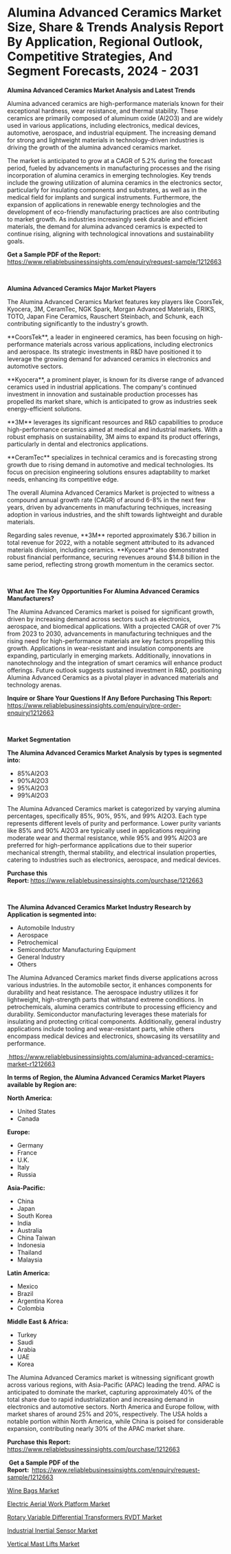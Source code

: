 <p><h1>Alumina Advanced Ceramics Market Size, Share & Trends Analysis Report By Application, Regional Outlook, Competitive Strategies, And Segment Forecasts, 2024 - 2031</h1></p><p><strong>Alumina Advanced Ceramics Market Analysis and Latest Trends</strong></p>
<p><p>Alumina advanced ceramics are high-performance materials known for their exceptional hardness, wear resistance, and thermal stability. These ceramics are primarily composed of aluminum oxide (Al2O3) and are widely used in various applications, including electronics, medical devices, automotive, aerospace, and industrial equipment. The increasing demand for strong and lightweight materials in technology-driven industries is driving the growth of the alumina advanced ceramics market.</p><p>The market is anticipated to grow at a CAGR of 5.2% during the forecast period, fueled by advancements in manufacturing processes and the rising incorporation of alumina ceramics in emerging technologies. Key trends include the growing utilization of alumina ceramics in the electronics sector, particularly for insulating components and substrates, as well as in the medical field for implants and surgical instruments. Furthermore, the expansion of applications in renewable energy technologies and the development of eco-friendly manufacturing practices are also contributing to market growth. As industries increasingly seek durable and efficient materials, the demand for alumina advanced ceramics is expected to continue rising, aligning with technological innovations and sustainability goals.</p></p>
<p><strong>Get a Sample PDF of the Report:&nbsp;</strong> <a href="https://www.reliablebusinessinsights.com/enquiry/request-sample/1212663?utm_campaign=62&utm_medium=2&utm_source=Github&utm_content=ia&utm_term=06102024&utm_id=alumina-advanced-ceramics">https://www.reliablebusinessinsights.com/enquiry/request-sample/1212663</a></p>
<p>&nbsp;</p>
<p><strong>Alumina Advanced Ceramics Major Market Players</strong></p>
<p><p>The Alumina Advanced Ceramics Market features key players like CoorsTek, Kyocera, 3M, CeramTec, NGK Spark, Morgan Advanced Materials, ERIKS, TOTO, Japan Fine Ceramics, Rauschert Steinbach, and Schunk, each contributing significantly to the industry's growth. </p><p>**CoorsTek**, a leader in engineered ceramics, has been focusing on high-performance materials across various applications, including electronics and aerospace. Its strategic investments in R&D have positioned it to leverage the growing demand for advanced ceramics in electronics and automotive sectors.</p><p>**Kyocera**, a prominent player, is known for its diverse range of advanced ceramics used in industrial applications. The company's continued investment in innovation and sustainable production processes has propelled its market share, which is anticipated to grow as industries seek energy-efficient solutions.</p><p>**3M** leverages its significant resources and R&D capabilities to produce high-performance ceramics aimed at medical and industrial markets. With a robust emphasis on sustainability, 3M aims to expand its product offerings, particularly in dental and electronics applications.</p><p>**CeramTec** specializes in technical ceramics and is forecasting strong growth due to rising demand in automotive and medical technologies. Its focus on precision engineering solutions ensures adaptability to market needs, enhancing its competitive edge.</p><p>The overall Alumina Advanced Ceramics Market is projected to witness a compound annual growth rate (CAGR) of around 6-8% in the next few years, driven by advancements in manufacturing techniques, increasing adoption in various industries, and the shift towards lightweight and durable materials.</p><p>Regarding sales revenue, **3M** reported approximately $36.7 billion in total revenue for 2022, with a notable segment attributed to its advanced materials division, including ceramics. **Kyocera** also demonstrated robust financial performance, securing revenues around $14.8 billion in the same period, reflecting strong growth momentum in the ceramics sector.</p></p>
<p>&nbsp;</p>
<p><strong>What Are The Key Opportunities For Alumina Advanced Ceramics Manufacturers?</strong></p>
<p><p>The Alumina Advanced Ceramics market is poised for significant growth, driven by increasing demand across sectors such as electronics, aerospace, and biomedical applications. With a projected CAGR of over 7% from 2023 to 2030, advancements in manufacturing techniques and the rising need for high-performance materials are key factors propelling this growth. Applications in wear-resistant and insulation components are expanding, particularly in emerging markets. Additionally, innovations in nanotechnology and the integration of smart ceramics will enhance product offerings. Future outlook suggests sustained investment in R&D, positioning Alumina Advanced Ceramics as a pivotal player in advanced materials and technology arenas.</p></p>
<p><strong>Inquire or Share Your Questions If Any Before Purchasing This Report:</strong> <a href="https://www.reliablebusinessinsights.com/enquiry/pre-order-enquiry/1212663?utm_campaign=62&utm_medium=2&utm_source=Github&utm_content=ia&utm_term=06102024&utm_id=alumina-advanced-ceramics">https://www.reliablebusinessinsights.com/enquiry/pre-order-enquiry/1212663</a></p>
<p>&nbsp;</p>
<p><strong>Market Segmentation</strong></p>
<p><strong>The Alumina Advanced Ceramics Market Analysis by types is segmented into:</strong></p>
<p><ul><li>85%Al2O3</li><li>90%Al2O3</li><li>95%Al2O3</li><li>99%Al2O3</li></ul></p>
<p><p>The Alumina Advanced Ceramics market is categorized by varying alumina percentages, specifically 85%, 90%, 95%, and 99% Al2O3. Each type represents different levels of purity and performance. Lower purity variants like 85% and 90% Al2O3 are typically used in applications requiring moderate wear and thermal resistance, while 95% and 99% Al2O3 are preferred for high-performance applications due to their superior mechanical strength, thermal stability, and electrical insulation properties, catering to industries such as electronics, aerospace, and medical devices.</p></p>
<p><strong>Purchase this Report:&nbsp;</strong><a href="https://www.reliablebusinessinsights.com/purchase/1212663?utm_campaign=62&utm_medium=2&utm_source=Github&utm_content=ia&utm_term=06102024&utm_id=alumina-advanced-ceramics">https://www.reliablebusinessinsights.com/purchase/1212663</a></p>
<p>&nbsp;</p>
<p><strong>The Alumina Advanced Ceramics Market Industry Research by Application is segmented into:</strong></p>
<p><ul><li>Automobile Industry</li><li>Aerospace</li><li>Petrochemical</li><li>Semiconductor Manufacturing Equipment</li><li>General Industry</li><li>Others</li></ul></p>
<p><p>The Alumina Advanced Ceramics market finds diverse applications across various industries. In the automobile sector, it enhances components for durability and heat resistance. The aerospace industry utilizes it for lightweight, high-strength parts that withstand extreme conditions. In petrochemicals, alumina ceramics contribute to processing efficiency and durability. Semiconductor manufacturing leverages these materials for insulating and protecting critical components. Additionally, general industry applications include tooling and wear-resistant parts, while others encompass medical devices and electronics, showcasing its versatility and performance.</p></p>
<p><a href="https://www.reliablebusinessinsights.com/alumina-advanced-ceramics-market-r1212663?utm_campaign=62&utm_medium=2&utm_source=Github&utm_content=ia&utm_term=06102024&utm_id=alumina-advanced-ceramics">&nbsp;https://www.reliablebusinessinsights.com/alumina-advanced-ceramics-market-r1212663</a></p>
<p><strong>In terms of Region, the Alumina Advanced Ceramics Market Players available by Region are:</strong></p>
<p>
    <p> <strong> North America: </strong>
        <ul>
            <li>United States</li>
            <li>Canada</li>
        </ul>
        </p> 
    <p> <strong> Europe: </strong>
        <ul>
            <li>Germany</li>
            <li>France</li>
            <li>U.K.</li>
            <li>Italy</li>
            <li>Russia</li>
        </ul>
        </p> 
    <p> <strong> Asia-Pacific: </strong>
        <ul>
            <li>China</li>
            <li>Japan</li>
            <li>South Korea</li>
            <li>India</li>
            <li>Australia</li>
            <li>China Taiwan</li>
            <li>Indonesia</li>
            <li>Thailand</li>
            <li>Malaysia</li>
        </ul>
        </p> 
    <p> <strong> Latin America: </strong>
        <ul>
            <li>Mexico</li>
            <li>Brazil</li>
            <li>Argentina Korea</li>
            <li>Colombia</li>
        </ul>
        </p> 
    <p> <strong> Middle East & Africa: </strong>
        <ul>
            <li>Turkey</li>
            <li>Saudi</li>
            <li>Arabia</li>
            <li>UAE</li>
            <li>Korea</li>
        </ul>
    </p>
    </p>
<p><p>The Alumina Advanced Ceramics market is witnessing significant growth across various regions, with Asia-Pacific (APAC) leading the trend. APAC is anticipated to dominate the market, capturing approximately 40% of the total share due to rapid industrialization and increasing demand in electronics and automotive sectors. North America and Europe follow, with market shares of around 25% and 20%, respectively. The USA holds a notable portion within North America, while China is poised for considerable expansion, contributing nearly 30% of the APAC market share.</p></p>
<p><strong>Purchase this Report: </strong><a href="https://www.reliablebusinessinsights.com/purchase/1212663?utm_campaign=62&utm_medium=2&utm_source=Github&utm_content=ia&utm_term=06102024&utm_id=alumina-advanced-ceramics">https://www.reliablebusinessinsights.com/purchase/1212663</a></p>
<p>&nbsp;<strong>Get a Sample PDF of the Report:&nbsp;&nbsp;</strong><a href="https://www.reliablebusinessinsights.com/enquiry/request-sample/1212663?utm_campaign=62&utm_medium=2&utm_source=Github&utm_content=ia&utm_term=06102024&utm_id=alumina-advanced-ceramics">https://www.reliablebusinessinsights.com/enquiry/request-sample/1212663</a></p>
<p><strong></strong></p>
<p><p><a href="https://www.linkedin.com/pulse/global-wine-bags-market-analysis-key-trends-future-projections-g7vhc?utm_campaign=62&utm_medium=2&utm_source=Github&utm_content=ia&utm_term=06102024&utm_id=alumina-advanced-ceramics">Wine Bags Market</a></p><p><a href="https://github.com/Annahawkins697/Market-Research-Report-List-1/blob/main/electric-aerial-work-platform-market.md?utm_campaign=62&utm_medium=2&utm_source=Github&utm_content=ia&utm_term=06102024&utm_id=alumina-advanced-ceramics">Electric Aerial Work Platform Market</a></p><p><a href="https://issuu.com/reportprime-2/docs/rotary-variable-differential-transf_80d0a64b0f770a?utm_campaign=62&utm_medium=2&utm_source=Github&utm_content=ia&utm_term=06102024&utm_id=alumina-advanced-ceramics">Rotary Variable Differential Transformers RVDT Market</a></p><p><a href="https://issuu.com/reportprime-2/docs/industrial-inertial-sensor-market-s_850b605b82a318?utm_campaign=62&utm_medium=2&utm_source=Github&utm_content=ia&utm_term=06102024&utm_id=alumina-advanced-ceramics">Industrial Inertial Sensor Market</a></p><p><a href="https://github.com/MCGEE-CRANECaitlyn/Market-Research-Report-List-1/blob/main/vertical-mast-lifts-market.md?utm_campaign=62&utm_medium=2&utm_source=Github&utm_content=ia&utm_term=06102024&utm_id=alumina-advanced-ceramics">Vertical Mast Lifts Market</a></p></p>